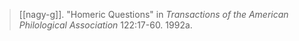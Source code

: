 > [[nagy-g]]. "Homeric Questions" in *Transactions of the American Philological Association* 122:17-60. 1992a.